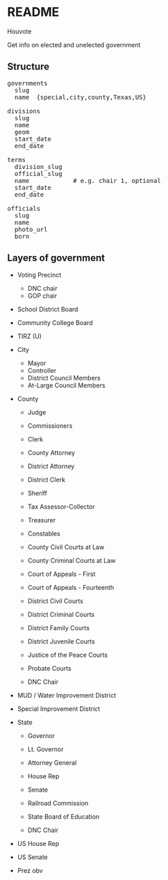 # README

Houvote

Get info on elected and unelected government

## Structure

<pre>
governments
  slug
  name  {special,city,county,Texas,US}

divisions
  slug
  name
  geom
  start_date
  end_date

terms
  division_slug
  official_slug
  name            # e.g. chair 1, optional
  start_date
  end_date

officials
  slug
  name
  photo_url
  born
</pre>


## Layers of government

* Voting Precinct
  * DNC chair
  * GOP chair

* School District Board

* Community College Board

* TIRZ (U)

* City
  * Mayor
  * Controller
  * District Council Members
  * At-Large Council Members

* County
  * Judge
  * Commissioners
  * Clerk
  * County Attorney
  * District Attorney
  * District Clerk
  * Sheriff
  * Tax Assessor-Collector
  * Treasurer
  * Constables
  * County Civil Courts at Law 	  	
  * County Criminal Courts at Law 	  	
  * Court of Appeals - First 	  	
  * Court of Appeals - Fourteenth 	  	
  * District Civil Courts 	  	
  * District Criminal Courts 	  	
  * District Family Courts 	  	
  * District Juvenile Courts 	  	
  * Justice of the Peace Courts 	  	
  * Probate Courts

  * DNC Chair

* MUD / Water Improvement District

* Special Improvement District

* State
  * Governor
  * Lt. Governor
  * Attorney General
  * House Rep
  * Senate
  * Railroad Commission
  * State Board of Education

  * DNC Chair

* US House Rep

* US Senate

* Prez obv
